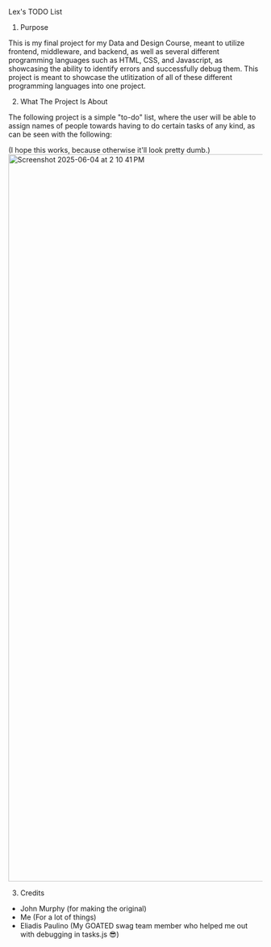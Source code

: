 Lex's TODO List

1. Purpose
   
This is my final project for my Data and Design Course, meant to utilize frontend, middleware, and backend, as well as several different    programming languages such as HTML, CSS, and Javascript, as showcasing the ability to identify errors and successfully debug them. This project is meant to showcase the utlitization of all of these different programming languages into one project.

2. What The Project Is About

The following project is a simple "to-do" list, where the user will be able to assign names of people towards having to do certain tasks of any kind, as can be seen with the following:

(I hope this works, because otherwise it'll look pretty dumb.)
<img width="1440" alt="Screenshot 2025-06-04 at 2 10 41 PM" src="https://github.com/user-attachments/assets/84d7d71b-d82c-4398-a4a8-97dfa3004122" />

3. Credits

- John Murphy (for making the original)
- Me (For a lot of things)
- Eliadis Paulino (My GOATED swag team member who helped me out with debugging in tasks.js 😎)
